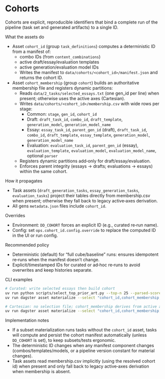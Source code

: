 # Cohorts

Cohorts are explicit, reproducible identifiers that bind a complete run of the pipeline (task set and generated artifacts) to a single ID.

What the assets do
- Asset `cohort_id` (group `task_definitions`) computes a deterministic ID from a manifest of:
  - combo IDs (from `content_combinations`)
  - active draft/essay/evaluation templates
  - active generation/evaluation model IDs
  - Writes the manifest to `data/cohorts/<cohort_id>/manifest.json` and returns the cohort ID.
- Asset `cohort_membership` (group `cohort`) builds an authoritative membership file and registers dynamic partitions:
  - Reads `data/2_tasks/selected_essays.txt` (one gen_id per line) when present; otherwise uses the active axes (Cartesian).
  - Writes `data/cohorts/<cohort_id>/membership.csv` with wide rows per stage:
    - Common: `stage`, `gen_id`, `cohort_id`
    - Draft: `draft_task_id`, `combo_id`, `draft_template`, `generation_model`, `generation_model_name`
    - Essay: `essay_task_id`, `parent_gen_id` (draft), `draft_task_id`, `combo_id`, `draft_template`, `essay_template`, `generation_model`, `generation_model_name`
    - Evaluation: `evaluation_task_id`, `parent_gen_id` (essay), `evaluation_template`, `evaluation_model`, `evaluation_model_name`, optional `parser`
  - Registers dynamic partitions add‑only for draft/essay/evaluation.
  - Enforces parent integrity (essays → drafts; evaluations → essays) within the same cohort.

How it propagates
- Task assets (`draft_generation_tasks`, `essay_generation_tasks`, `evaluation_tasks`) project their tables directly from membership.csv when present; otherwise they fall back to legacy active‑axes derivation.
- All gens `metadata.json` files include `cohort_id`.

Overrides
- Environment: `DD_COHORT` forces an explicit ID (e.g., curated re‑run name).
- Config: set `ops.cohort_id.config.override` to replace the computed ID in the UI or run config.

Recommended policy
- Deterministic (default) for “full cube/baseline” runs: ensures idempotent re‑runs when the manifest doesn’t change.
- Explicit/timestamped IDs for curated or ad‑hoc re‑runs to avoid overwrites and keep histories separate.

CLI examples
```bash
# Curated: write selected essays then build cohort
uv run python scripts/select_top_prior_art.py --top-n 25 --parsed-scores data/7_cross_experiment/parsed_scores.csv
uv run dagster asset materialize --select "cohort_id,cohort_membership,group:task_definitions" -f daydreaming_dagster/definitions.py

# Cartesian: no selection file; cohort_membership derives from active axes
uv run dagster asset materialize --select "cohort_id,cohort_membership,group:task_definitions" -f daydreaming_dagster/definitions.py
```

Implementation notes
- If a subset materialization runs tasks without the `cohort_id` asset, tasks will compute and persist the cohort manifest automatically (unless `DD_COHORT` is set), to keep subsets/tests ergonomic.
- The deterministic ID changes when any manifest component changes (combos/templates/models, or a pipeline version constant for material changes).
- Task assets read membership.csv implicitly (using the resolved cohort id) when present and only fall back to legacy active‑axes derivation when membership is absent.

